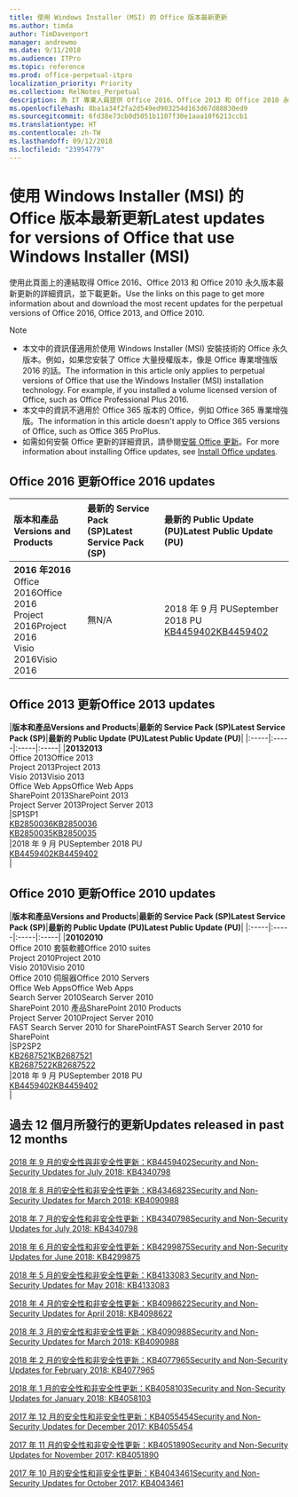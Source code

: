 ```yaml
---
title: 使用 Windows Installer (MSI) 的 Office 版本最新更新
ms.author: timda
author: TimDavenport
manager: andrewmo
ms.date: 9/11/2018
ms.audience: ITPro
ms.topic: reference
ms.prod: office-perpetual-itpro
localization_priority: Priority
ms.collection: RelNotes_Perpetual
description: 為 IT 專業人員提供 Office 2016、Office 2013 和 Office 2010 永久版本的最新更新資訊連結
ms.openlocfilehash: 8ba1a34f2fa2d549ed903254d163d67d88830ed9
ms.sourcegitcommit: 6fd38e73cb0d5051b1107f30e1aaa10f6213ccb1
ms.translationtype: HT
ms.contentlocale: zh-TW
ms.lasthandoff: 09/12/2018
ms.locfileid: "23954779"
---
```

# <a name="latest-updates-for-versions-of-office-that-use-windows-installer-msi"></a><span data-ttu-id="d0316-103">使用 Windows Installer (MSI) 的 Office 版本最新更新</span><span class="sxs-lookup"><span data-stu-id="d0316-103">Latest updates for versions of Office that use Windows Installer (MSI)</span></span>

<span data-ttu-id="d0316-104">使用此頁面上的連結取得 Office 2016、Office 2013 和 Office 2010 永久版本最新更新的詳細資訊，並下載更新。</span><span class="sxs-lookup"><span data-stu-id="d0316-104">Use the links on this page to get more information about and download the most recent updates for the perpetual versions of Office 2016, Office 2013, and Office 2010.</span></span>
  
 
> [!NOTE]
> - <span data-ttu-id="d0316-p101">本文中的資訊僅適用於使用 Windows Installer (MSI) 安裝技術的 Office 永久版本。例如，如果您安裝了 Office 大量授權版本，像是 Office 專業增強版 2016 的話。</span><span class="sxs-lookup"><span data-stu-id="d0316-p101">The information in this article only applies to perpetual versions of Office that use the Windows Installer (MSI) installation technology. For example, if you installed a volume licensed version of Office, such as Office Professional Plus 2016.</span></span>
> - <span data-ttu-id="d0316-107">本文中的資訊不適用於 Office 365 版本的 Office，例如 Office 365 專業增強版。</span><span class="sxs-lookup"><span data-stu-id="d0316-107">The information in this article doesn't apply to Office 365 versions of Office, such as Office 365 ProPlus.</span></span>
> - <span data-ttu-id="d0316-108">如需如何安裝 Office 更新的詳細資訊，請參閱[安裝 Office 更新](https://support.office.com/article/2ab296f3-7f03-43a2-8e50-46de917611c5)。</span><span class="sxs-lookup"><span data-stu-id="d0316-108">For more information about installing Office updates, see [Install Office updates](https://support.office.com/article/2ab296f3-7f03-43a2-8e50-46de917611c5).</span></span> 


## <a name="office-2016-updates"></a><span data-ttu-id="d0316-109">Office 2016 更新</span><span class="sxs-lookup"><span data-stu-id="d0316-109">Office 2016 updates</span></span>

|<span data-ttu-id="d0316-110">**版本和產品**</span><span class="sxs-lookup"><span data-stu-id="d0316-110">**Versions and Products**</span></span>|<span data-ttu-id="d0316-111">**最新的 Service Pack (SP)**</span><span class="sxs-lookup"><span data-stu-id="d0316-111">**Latest Service Pack (SP)**</span></span>|<span data-ttu-id="d0316-112">**最新的 Public Update (PU)**</span><span class="sxs-lookup"><span data-stu-id="d0316-112">**Latest Public Update (PU)**</span></span>|
|:-----|:-----|:-----|
|<span data-ttu-id="d0316-113">**2016 年**</span><span class="sxs-lookup"><span data-stu-id="d0316-113">**2016**</span></span> <br/> <span data-ttu-id="d0316-114">Office 2016</span><span class="sxs-lookup"><span data-stu-id="d0316-114">Office 2016</span></span>  <br/> <span data-ttu-id="d0316-115">Project 2016</span><span class="sxs-lookup"><span data-stu-id="d0316-115">Project 2016</span></span>  <br/> <span data-ttu-id="d0316-116">Visio 2016</span><span class="sxs-lookup"><span data-stu-id="d0316-116">Visio 2016</span></span>  <br/> |<span data-ttu-id="d0316-117">無</span><span class="sxs-lookup"><span data-stu-id="d0316-117">N/A</span></span>  <br/> |<span data-ttu-id="d0316-118">2018 年 9 月 PU</span><span class="sxs-lookup"><span data-stu-id="d0316-118">September 2018 PU</span></span>  <br/> [<span data-ttu-id="d0316-119">KB4459402</span><span class="sxs-lookup"><span data-stu-id="d0316-119">KB4459402</span></span>](https://support.microsoft.com/en-us/help/4459402) <br/> |
   
## <a name="office-2013-updates"></a><span data-ttu-id="d0316-120">Office 2013 更新</span><span class="sxs-lookup"><span data-stu-id="d0316-120">Office 2013 updates</span></span>

|<span data-ttu-id="d0316-121">**版本和產品**</span><span class="sxs-lookup"><span data-stu-id="d0316-121">**Versions and Products**</span></span>|<span data-ttu-id="d0316-122">**最新的 Service Pack (SP)**</span><span class="sxs-lookup"><span data-stu-id="d0316-122">**Latest Service Pack (SP)**</span></span>|<span data-ttu-id="d0316-123">**最新的 Public Update (PU)**</span><span class="sxs-lookup"><span data-stu-id="d0316-123">**Latest Public Update (PU)**</span></span>|
|:-----|:-----|:-----|:-----|
|<span data-ttu-id="d0316-124">**2013**</span><span class="sxs-lookup"><span data-stu-id="d0316-124">**2013**</span></span> <br/> <span data-ttu-id="d0316-125">Office 2013</span><span class="sxs-lookup"><span data-stu-id="d0316-125">Office 2013</span></span>  <br/> <span data-ttu-id="d0316-126">Project 2013</span><span class="sxs-lookup"><span data-stu-id="d0316-126">Project 2013</span></span>  <br/> <span data-ttu-id="d0316-127">Visio 2013</span><span class="sxs-lookup"><span data-stu-id="d0316-127">Visio 2013</span></span>  <br/> <span data-ttu-id="d0316-128">Office Web Apps</span><span class="sxs-lookup"><span data-stu-id="d0316-128">Office Web Apps</span></span>  <br/> <span data-ttu-id="d0316-129">SharePoint 2013</span><span class="sxs-lookup"><span data-stu-id="d0316-129">SharePoint 2013</span></span>  <br/> <span data-ttu-id="d0316-130">Project Server 2013</span><span class="sxs-lookup"><span data-stu-id="d0316-130">Project Server 2013</span></span>  <br/> |<span data-ttu-id="d0316-131">SP1</span><span class="sxs-lookup"><span data-stu-id="d0316-131">SP1</span></span> <br/> [<span data-ttu-id="d0316-132">KB2850036</span><span class="sxs-lookup"><span data-stu-id="d0316-132">KB2850036</span></span>](https://support.microsoft.com/kb/2850036) <br/>[<span data-ttu-id="d0316-133">KB2850035</span><span class="sxs-lookup"><span data-stu-id="d0316-133">KB2850035</span></span>](https://support.microsoft.com/kb/2850035) <br/> |<span data-ttu-id="d0316-134">2018 年 9 月 PU</span><span class="sxs-lookup"><span data-stu-id="d0316-134">September 2018 PU</span></span>  <br/> [<span data-ttu-id="d0316-135">KB4459402</span><span class="sxs-lookup"><span data-stu-id="d0316-135">KB4459402</span></span>](https://support.microsoft.com/en-us/help/4459402) <br/> |
   
## <a name="office-2010-updates"></a><span data-ttu-id="d0316-136">Office 2010 更新</span><span class="sxs-lookup"><span data-stu-id="d0316-136">Office 2010 updates</span></span>

|<span data-ttu-id="d0316-137">**版本和產品**</span><span class="sxs-lookup"><span data-stu-id="d0316-137">**Versions and Products**</span></span>|<span data-ttu-id="d0316-138">**最新的 Service Pack (SP)**</span><span class="sxs-lookup"><span data-stu-id="d0316-138">**Latest Service Pack (SP)**</span></span>|<span data-ttu-id="d0316-139">**最新的 Public Update (PU)**</span><span class="sxs-lookup"><span data-stu-id="d0316-139">**Latest Public Update (PU)**</span></span>|
|:-----|:-----|:-----|:-----|
|<span data-ttu-id="d0316-140">**2010**</span><span class="sxs-lookup"><span data-stu-id="d0316-140">**2010**</span></span> <br/> <span data-ttu-id="d0316-141">Office 2010 套裝軟體</span><span class="sxs-lookup"><span data-stu-id="d0316-141">Office 2010 suites</span></span>  <br/> <span data-ttu-id="d0316-142">Project 2010</span><span class="sxs-lookup"><span data-stu-id="d0316-142">Project 2010</span></span>  <br/> <span data-ttu-id="d0316-143">Visio 2010</span><span class="sxs-lookup"><span data-stu-id="d0316-143">Visio 2010</span></span>  <br/> <span data-ttu-id="d0316-144">Office 2010 伺服器</span><span class="sxs-lookup"><span data-stu-id="d0316-144">Office 2010 Servers</span></span>  <br/> <span data-ttu-id="d0316-145">Office Web Apps</span><span class="sxs-lookup"><span data-stu-id="d0316-145">Office Web Apps</span></span>  <br/> <span data-ttu-id="d0316-146">Search Server 2010</span><span class="sxs-lookup"><span data-stu-id="d0316-146">Search Server 2010</span></span>  <br/> <span data-ttu-id="d0316-147">SharePoint 2010 產品</span><span class="sxs-lookup"><span data-stu-id="d0316-147">SharePoint 2010 Products</span></span>  <br/> <span data-ttu-id="d0316-148">Project Server 2010</span><span class="sxs-lookup"><span data-stu-id="d0316-148">Project Server 2010</span></span>  <br/> <span data-ttu-id="d0316-149">FAST Search Server 2010 for SharePoint</span><span class="sxs-lookup"><span data-stu-id="d0316-149">FAST Search Server 2010 for SharePoint</span></span>  <br/> |<span data-ttu-id="d0316-150">SP2</span><span class="sxs-lookup"><span data-stu-id="d0316-150">SP2</span></span> <br/>[<span data-ttu-id="d0316-151">KB2687521</span><span class="sxs-lookup"><span data-stu-id="d0316-151">KB2687521</span></span>](https://support.microsoft.com/kb/2687521) <br/> [<span data-ttu-id="d0316-152">KB2687522</span><span class="sxs-lookup"><span data-stu-id="d0316-152">KB2687522</span></span>](https://support.microsoft.com/kb/2687522) <br/> |<span data-ttu-id="d0316-153">2018 年 9 月 PU</span><span class="sxs-lookup"><span data-stu-id="d0316-153">September 2018 PU</span></span> <br/>[<span data-ttu-id="d0316-154">KB4459402</span><span class="sxs-lookup"><span data-stu-id="d0316-154">KB4459402</span></span>](https://support.microsoft.com/en-us/help/4459402) <br/>|
   

   
## <a name="updates-released-in-past-12-months"></a><span data-ttu-id="d0316-155">過去 12 個月所發行的更新</span><span class="sxs-lookup"><span data-stu-id="d0316-155">Updates released in past 12 months</span></span>

[<span data-ttu-id="d0316-156">2018 年 9 月的安全性與非安全性更新：KB4459402</span><span class="sxs-lookup"><span data-stu-id="d0316-156">Security and Non-Security Updates for July 2018: KB4340798</span></span>](https://support.microsoft.com/help/4459402) 

[<span data-ttu-id="d0316-157">2018 年 8 月的安全性和非安全性更新：KB4346823</span><span class="sxs-lookup"><span data-stu-id="d0316-157">Security and Non-Security Updates for March 2018: KB4090988</span></span>](https://support.microsoft.com/help/4346823)   

[<span data-ttu-id="d0316-158">2018 年 7 月的安全性和非安全性更新：KB4340798</span><span class="sxs-lookup"><span data-stu-id="d0316-158">Security and Non-Security Updates for July 2018: KB4340798</span></span>](https://support.microsoft.com/help/4340798)   

[<span data-ttu-id="d0316-159">2018 年 6 月的安全性和非安全性更新：KB4299875</span><span class="sxs-lookup"><span data-stu-id="d0316-159">Security and Non-Security Updates for June 2018: KB4299875</span></span>](https://support.microsoft.com/help/4299875)  

[<span data-ttu-id="d0316-160">2018 年 5 月的安全性和非安全性更新：KB4133083 </span><span class="sxs-lookup"><span data-stu-id="d0316-160">Security and Non-Security Updates for May 2018: KB4133083 </span></span>](https://support.microsoft.com/en-us/help/4133083)
  
[<span data-ttu-id="d0316-161">2018 年 4 月的安全性和非安全性更新：KB4098622</span><span class="sxs-lookup"><span data-stu-id="d0316-161">Security and Non-Security Updates for April 2018: KB4098622</span></span>](https://support.microsoft.com/en-us/help/4098622) 
  
[<span data-ttu-id="d0316-162">2018 年 3 月的安全性和非安全性更新：KB4090988</span><span class="sxs-lookup"><span data-stu-id="d0316-162">Security and Non-Security Updates for March 2018: KB4090988</span></span>](https://support.microsoft.com/en-us/help/4090988)  
  
[<span data-ttu-id="d0316-163">2018 年 2 月的安全性和非安全性更新：KB4077965</span><span class="sxs-lookup"><span data-stu-id="d0316-163">Security and Non-Security Updates for February 2018: KB4077965</span></span>](https://support.microsoft.com/help/4077965)  
  
[<span data-ttu-id="d0316-164">2018 年 1 月的安全性和非安全性更新：KB4058103</span><span class="sxs-lookup"><span data-stu-id="d0316-164">Security and Non-Security Updates for January 2018: KB4058103</span></span>](https://support.microsoft.com/help/4058103)   
  
[<span data-ttu-id="d0316-165">2017 年 12 月的安全性和非安全性更新：KB4055454</span><span class="sxs-lookup"><span data-stu-id="d0316-165">Security and Non-Security Updates for December 2017: KB4055454</span></span>](https://support.microsoft.com/help/4055454)   
  
[<span data-ttu-id="d0316-166">2017 年 11 月的安全性和非安全性更新：KB4051890</span><span class="sxs-lookup"><span data-stu-id="d0316-166">Security and Non-Security Updates for November 2017: KB4051890</span></span>](https://support.microsoft.com/help/4051890)   
  
[<span data-ttu-id="d0316-167">2017 年 10 月的安全性和非安全性更新：KB4043461</span><span class="sxs-lookup"><span data-stu-id="d0316-167">Security and Non-Security Updates for October 2017: KB4043461</span></span>](https://support.microsoft.com/help/4043461)   
    

  

   
  
